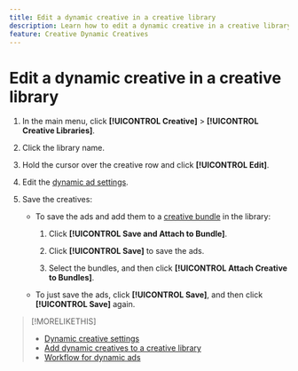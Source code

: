 ```yaml
---
title: Edit a dynamic creative in a creative library
description: Learn how to edit a dynamic creative in a creative library.
feature: Creative Dynamic Creatives
---
```

# Edit a dynamic creative in a creative library

1. In the main menu, click **[!UICONTROL Creative]** > **[!UICONTROL Creative Libraries]**.

1. Click the library name.

1. Hold the cursor over the creative row and click **[!UICONTROL Edit]**.

1. Edit the [dynamic ad settings](/help/creative/creative-libraries/creative-settings-dynamic.md).

1. Save the creatives:

   * To save the ads and add them to a [creative bundle](/help/creative/creative-libraries/bundle-manage.md) in the library:
   
     1. Click **[!UICONTROL Save and Attach to Bundle]**.

     1. Click **[!UICONTROL Save]** to save the ads.

     1. Select the bundles, and then click **[!UICONTROL Attach Creative to Bundles]**.

   * To just save the ads, click **[!UICONTROL Save]**, and then click **[!UICONTROL Save]** again.

>[!MORELIKETHIS]
>
>* [Dynamic creative settings](creative-settings-dynamic.md)
>* [Add dynamic creatives to a creative library](creative-add-dynamic.md)
>* [Workflow for dynamic ads](/help/creative/introduction/workflow-dynamic-ads.md)
